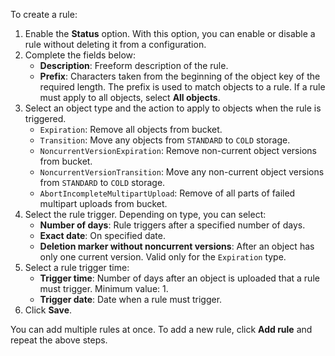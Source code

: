 To create a rule:

1. Enable the **Status** option. With this option, you can enable or disable a rule without deleting it from a configuration.
1. Complete the fields below:
   * **Description**: Freeform description of the rule.
   * **Prefix**: Characters taken from the beginning of the object key of the required length. The prefix is used to match objects to a rule. If a rule must apply to all objects, select **All objects**.
1. Select an object type and the action to apply to objects when the rule is triggered.
   * `Expiration`: Remove all objects from bucket.
   * `Transition`: Move any objects from `STANDARD` to `COLD` storage.
   * `NoncurrentVersionExpiration`: Remove non-current object versions from bucket.
   * `NoncurrentVersionTransition`: Move any non-current object versions from `STANDARD` to `COLD` storage.
   * `AbortIncompleteMultipartUpload`: Remove of all parts of failed multipart uploads from bucket.
1. Select the rule trigger. Depending on type, you can select:
   * **Number of days**: Rule triggers after a specified number of days.
   * **Exact date**: On specified date.
   * **Deletion marker without noncurrent versions**: After an object has only one current version. Valid only for the `Expiration` type.
1. Select a rule trigger time:
   * **Trigger time**: Number of days after an object is uploaded that a rule must trigger. Minimum value: 1.
   * **Trigger date**: Date when a rule must trigger.
1. Click **Save**.

You can add multiple rules at once. To add a new rule, click **Add rule** and repeat the above steps.